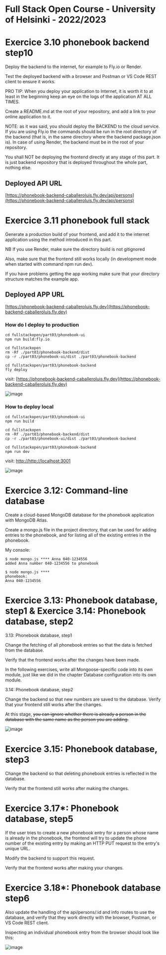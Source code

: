 # Full Stack Open Course - University of Helsinki - 2022/2023

# Exercice 3.10 phonebook backend step10

Deploy the backend to the internet, for example to Fly.io or Render.

Test the deployed backend with a browser and Postman or VS Code REST client to ensure it works.

PRO TIP: When you deploy your application to Internet, it is worth it to at least in the beginning keep an eye on the logs of the application AT ALL TIMES.

Create a README.md at the root of your repository, and add a link to your online application to it.

NOTE: as it was said, you should deploy the BACKEND to the cloud service. If you are using Fly.io the commands should be run in the root directory of the backend (that is, in the same directory where the backend package.json is). In case of using Render, the backend must be in the root of your repository.

You shall NOT be deploying the frontend directly at any stage of this part. It is just backend repository that is deployed throughout the whole part, nothing else.

## Deployed API URL

[https://phonebook-backend-caballeroluis.fly.dev/api/persons](https://phonebook-backend-caballeroluis.fly.dev/api/persons)


# Exercice 3.11 phonebook full stack

Generate a production build of your frontend, and add it to the internet application using the method introduced in this part.

NB If you use Render, make sure the directory build is not gitignored

Also, make sure that the frontend still works locally (in development mode when started with command npm run dev).

If you have problems getting the app working make sure that your directory structure matches the example app.

## Deployed APP URL

[https://phonebook-backend-caballeroluis.fly.dev](https://phonebook-backend-caballeroluis.fly.dev)


### How do I deploy to production
```
cd fullstackopen/part03/phonebook-ui
npm run build:fly.io
```

```
cd fullstackopen
rm -Rf ./part03/phonebook-backend/dist
cp -r ./part03/phonebook-ui/dist ./part03/phonebook-backend
```

```
cd fullstackopen/part03/phonebook-backend
fly deploy
```

visit: [https://phonebook-backend-caballeroluis.fly.dev](https://phonebook-backend-caballeroluis.fly.dev)

![image](https://github.com/caballeroluis/fullstackopen/assets/111797757/470c4754-c89c-41f0-a2b4-e15691b3f532)


### How to deploy local                                                                                                                                                         
```
cd fullstackopen/part03/phonebook-ui
npm run build
```

```
cd fullstackopen
rm -Rf ./part03/phonebook-backend/dist
cp -r ./part03/phonebook-ui/dist ./part03/phonebook-backend
```

```
cd fullstackopen/part03/phonebook-backend
npm run dev
```

visit: [http://http://localhost:3001](https://http://localhost:3001)

![image](https://github.com/caballeroluis/fullstackopen/assets/111797757/7388bfb7-01f3-46d4-bdaa-306796ab04ec)


# Exercice 3.12: Command-line database

Create a cloud-based MongoDB database for the phonebook application with MongoDB Atlas.

Create a mongo.js file in the project directory, that can be used for adding entries to the phonebook, and for listing all of the existing entries in the phonebook.

My console:

```
$ node mongo.js **** Anna 040-1234556
added Anna number 040-1234556 to phonebook
```

```
$ node mongo.js ****
phonebook:
Anna 040-1234556
```
# Exercice 3.13: Phonebook database, step1 & Exercice 3.14: Phonebook database, step2

3.13: Phonebook database, step1

Change the fetching of all phonebook entries so that the data is fetched from the database.

Verify that the frontend works after the changes have been made.

In the following exercises, write all Mongoose-specific code into its own module, just like we did in the chapter Database configuration into its own module.

3.14: Phonebook database, step2

Change the backend so that new numbers are saved to the database. Verify that your frontend still works after the changes.

At this stage, ~~you can ignore whether there is already a person in the database with the same name as the person you are adding.~~

![image](https://github.com/caballeroluis/fullstackopen/assets/111797757/72508941-6894-46eb-b0fa-059303ec3f59)


# Exercice 3.15: Phonebook database, step3

Change the backend so that deleting phonebook entries is reflected in the database.

Verify that the frontend still works after making the changes.

# Exercice 3.17*: Phonebook database, step5

If the user tries to create a new phonebook entry for a person whose name is already in the phonebook, the frontend will try to update the phone number of the existing entry by making an HTTP PUT request to the entry's unique URL.

Modify the backend to support this request.

Verify that the frontend works after making your changes.

# Exercice 3.18*: Phonebook database step6

Also update the handling of the api/persons/:id and info routes to use the database, and verify that they work directly with the browser, Postman, or VS Code REST client.

Inspecting an individual phonebook entry from the browser should look like this:

![image](https://github.com/caballeroluis/fullstackopen/assets/111797757/61a19b93-6950-4098-b7ad-7f6e0a8d1080)